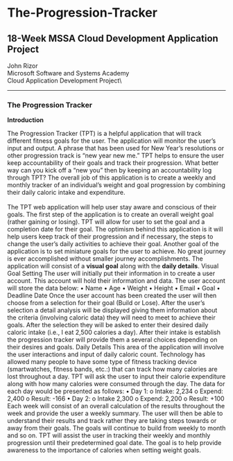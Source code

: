 # The-Progression-Tracker
## 18-Week MSSA Cloud Development Application Project


John Rizor\
Microsoft Software and Systems Academy\
Cloud Application Development Project\

-------

### The Progression Tracker

**Introduction**

The Progression Tracker (TPT) is a helpful application that will track different fitness goals for the user. The application will monitor the user’s input and output. A phrase that has been used for New Year’s resolutions or other progression track is “new year new me.” TPT helps to ensure the user keep accountability of their goals and track their progression. What better way can you kick off a “new you” then by keeping an accountability log through TPT? The overall job of this application is to create a weekly and monthly tracker of an individual’s weight and goal progression by combining their daily caloric intake and expenditure.\
\
The TPT web application will help user stay aware and conscious of their goals. The first step of the application is to create an overall weight goal (rather gaining or losing). TPT will allow for user to set the goal and a completion date for their goal. The optimism behind this application is it will help users keep track of their progression and if necessary, the steps to change the user’s daily activities to achieve their goal. Another goal of the application is to set miniature goals for the user to achieve. No great journey is ever accomplished without smaller journey accomplishments. The application will consist of a **visual goal** along with the **daily details**.
Visual
Goal Setting
The user will initially put their information in to create a user account. This account will hold their information and data. The user account will store the data below:
•	Name
•	Age
•	Weight
•	Height
•	Email
•	Goal
•	Deadline Date
Once the user account has been created the user will then choose from a selection for their goal (Build or Lose). After the user’s selection a detail analysis will be displayed giving them information about the criteria (involving caloric data) they will need to meet to achieve their goals. After the selection they will be asked to enter their desired daily caloric intake (i.e., I eat 2,500 calories a day). After their intake is establish the progression tracker will provide them a several choices depending on their desires and goals. 
Daily Details
This area of the application will involve the user interactions and input of daily caloric count. Technology has allowed many people to have some type of fitness tracking device (smartwatches, fitness bands, etc.:) that can track how many calories are lost throughout a day. TPT will ask the user to input their calorie expenditure along with how many calories were consumed through the day. The data for each day would be presented as follows:
•	Day 1:
o	Intake: 2,234
o	Expend: 2,400
o	Result: -166
•	Day 2:
o	Intake 2,300
o	Expend: 2,200
o	Result: +100
Each week will consist of an overall calculation of the results throughout the week and provide the user a weekly summary. The user will then be able to understand their results and track rather they are taking steps towards or away from their goals. The goals will continue to build from weekly to month and so on. 
TPT will assist the user in tracking their weekly and monthly progression until their predetermined goal date. The goal is to help provide awareness to the importance of calories when setting weight goals. 
